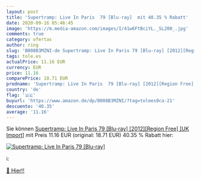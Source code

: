 ```yaml
---
layout: post
title: 'Supertramp: Live In Paris  79 [Blu-ray]  mit 40.35 % Rabatt'
date: 2020-09-16 05:46:45
image: 'https://m.media-amazon.com/images/I/41w6FtBciYL._SL200_.jpg'
comments: true
category: ofertas
author: ring
slug: 'B008B3MZNI-de Supertramp: Live In Paris 79 [Blu-ray] [2012][Region Free]...'
tags: tole.es
actualPrice: 11.16 EUR
currency: EUR
price: 11.16
comparePrice: 18.71 EUR
prodname: 'Supertramp: Live In Paris  79 [Blu-ray] [2012][Region Free] [UK Import]'
country: 'de'
flag: '🇩🇪'
buyurl: 'https://www.amazon.de/dp/B008B3MZNI/?tag=tolees0ca-21'
descuento: '40.35'
average: '11.16'
---
```


Sie können [Supertramp: Live In Paris  79 [Blu-ray] [2012][Region Free] [UK Import]](https://www.amazon.de/dp/B008B3MZNI/?tag=tolees0ca-21) mit Preis 11.16 EUR (original: 18.71 EUR) 40.35 % Rabatt hier:

[![Supertramp: Live In Paris  79 [Blu-ray] ](https://m.media-amazon.com/images/I/41w6FtBciYL._SL200_.jpg)](https://www.amazon.de/dp/B008B3MZNI/?tag=tolees0ca-21)

ℹ️:


[🛒 Hier!!](https://www.amazon.de/dp/B008B3MZNI/?tag=tolees0ca-21)
